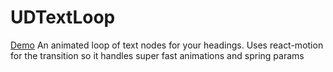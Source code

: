 # UDTextLoop
[Demo](./UDTextLoop.gif)
An animated loop of text nodes for your headings. Uses react-motion for the transition so it handles super fast animations and spring params
